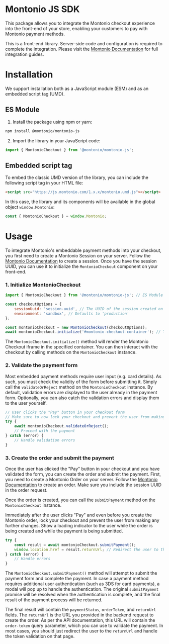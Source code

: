 # Montonio JS SDK

This package allows you to integrate the Montonio checkout experience into the front-end of your store, enabling your customers to pay with Montonio payment methods.

This is a front-end library. Server-side code and configuration is required to complete the integration. Please visit the [Montonio Documentation](https://docs.montonio.com/) for full integration guides.

# Installation

We support installation both as a JavaScript module (ESM) and as an embedded script tag (UMD).

## ES Module

1. Install the package using npm or yarn:
```bash
npm install @montonio/montonio-js
```
2. Import the library in your JavaScript code:
```javascript
import { MontonioCheckout } from '@montonio/montonio-js';
```

## Embedded script tag

To embed the classic UMD version of the library, you can include the following script tag in your HTML file:

```html
<script src="https://js.montonio.com/1.x.x/montonio.umd.js"></script>
```

In this case, the library and its components will be available in the global object `window.Montonio`:

```javascript
const { MontonioCheckout } = window.Montonio;
```

# Usage

To integrate Montonio's embeddable payment methods into your checkout, you first need to create a Montonio Session on your server. Follow the [Montonio Documentation](https://docs.montonio.com/) to create a session. Once you have the session UUID, you can use it to initialize the `MontonioCheckout` component on your front-end.

### 1. Initialize MontonioCheckout

```javascript
import { MontonioCheckout } from '@montonio/montonio-js'; // ES Module usage. See above for UMD imports

const checkoutOptions = {
    sessionUuid: 'session-uuid', // The UUID of the session created on your server
    environment: 'sandbox', // Defaults to 'production'
};

const montonioCheckout = new MontonioCheckout(checkoutOptions);
await montonioCheckout.initialize('#montonio-checkout-container'); // The CSS selector string or HTMLElement of the container to mount the Montonio Checkout component
```

The `MontonioCheckout.initialize()` method will render the Montonio Checkout iframe in the specified container. You can then interact with the checkout by calling methods on the `MontonioCheckout` instance.

### 2. Validate the payment form

Most embedded payment methods require user input (e.g. card details). As such, you must check the validity of the form before submitting it. Simply call the `validateOrReject` method on the `MontonioCheckout` instance. By default, validation errors are displayed to the user already in the payment form. Optionally, you can also catch the validation errors and display them to the user yourself.

```javascript
// User clicks the "Pay" button in your checkout form
// Make sure to now lock your checkout and prevent the user from making any further changes.
try {
    await montonioCheckout.validateOrReject();
    // Proceed with the payment
} catch (error) {
    // Handle validation errors
}
```

### 3. Create the order and submit the payment

Once the user has clicked the "Pay" button in your checkout and you have validated the form, you can create the order and submit the payment. First, you need to create a Montonio Order on your server. Follow the [Montonio Documentation](https://docs.montonio.com/) to create an order. Make sure you include the session UUID in the order request.

Once the order is created, you can call the `submitPayment` method on the `MontonioCheckout` instance. 

Immediately after the user clicks "Pay" and even before you create the Montonio order, lock your checkout and prevent the user from making any further changes. Show a loading indicator to the user while the order is being created and while the payment is being submitted.

```javascript
try {
    const result = await montonioCheckout.submitPayment();
    window.location.href = result.returnUrl; // Redirect the user to the thank you page
} catch (error) {
    // Handle errors
}
```

The `MontonioCheckout.submitPayment()` method will attempt to submit the payment form and complete the payment. In case a payment method requires additional user authentication (such as 3DS for card payments), a modal will pop up to handle the authentication. The original `submitPayment` promise will be resolved when the authentication is complete, and the final result of the payment process will be returned.

The final result will contain the `paymentStatus`, `orderToken`, and `returnUrl` fields. The `returnUrl` is the URL you provided in the backend request to create the order. As per the API documentation, this URL will contain the `order-token` query parameter, which you can use to validate the payment. In most cases, you should just redirect the user to the `returnUrl` and handle the token validation on that page.
